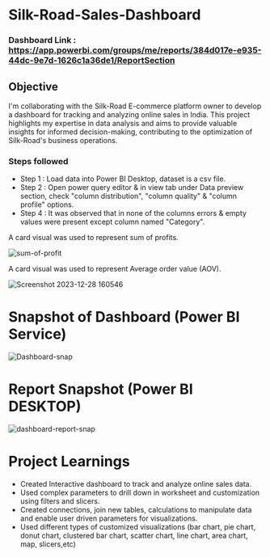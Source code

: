 # Silk-Road-Sales-Dashboard  

### Dashboard Link : https://app.powerbi.com/groups/me/reports/384d017e-e935-44dc-9e7d-1626c1a36de1/ReportSection

## Objective

I'm collaborating with the Silk-Road E-commerce platform owner to develop a dashboard for tracking and analyzing online sales in India. This project highlights my expertise in data analysis and aims to provide valuable insights for informed decision-making, contributing to the optimization of Silk-Road's business operations.


### Steps followed 

- Step 1 : Load data into Power BI Desktop, dataset is a csv file.
- Step 2 : Open power query editor & in view tab under Data preview section, check "column distribution", "column quality" & "column profile" options.
- Step 4 : It was observed that in none of the columns errors & empty values were present except column named "Category".
        
A card visual was used to represent sum of profits.

![sum-of-profit](https://github.com/alokrrbal/Silk-road-sales-dashboard-v1/assets/116140888/202063ea-cf42-4971-beb9-b2cc65675d3f)


 
A card visual was used to represent Average order value (AOV).
 
 ![Screenshot 2023-12-28 160546](https://github.com/alokrrbal/Silk-road-sales-dashboard-v1/assets/116140888/eebcd31b-b0fa-4906-8a64-18052e61c41f)

# Snapshot of Dashboard (Power BI Service)

![Dashboard-snap](https://github.com/alokrrbal/Silk-road-sales-dashboard-v1/assets/116140888/3e56d511-ff37-4971-8668-32a5f5f76ed0)

 
 # Report Snapshot (Power BI DESKTOP)

 
![dashboard-report-snap](https://github.com/alokrrbal/Silk-road-sales-dashboard-v1/assets/116140888/f672307b-7018-440d-b2a0-f59579899373)

# Project Learnings
- Created Interactive dashboard to track and analyze online sales data.
- Used complex parameters to drill down in worksheet and customization using filters and slicers.
- Created connections, join new tables, calculations to manipulate data and enable user driven parameters for visualizations.
- Used different types of customized visualizations (bar chart, pie chart, donut chart, clustered bar chart, scatter chart, line chart, area chart, map, slicers,etc)


